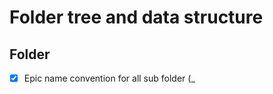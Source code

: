 # Folder tree and data structure

## Folder

- [x] Epic name convention for all sub folder (<id>_<title>)
    - [x] Feature
        - [x] Backlog
            - [x] Task

## Data

- [x] Work item: Epic/Feature/Backlog/Task
    - [x] metadata.md:
        - [x] Task id: 2222
        - [x] User name:
        - [x] Title:
        - [x] State:
        - [x] Area:
        - [x] Iteration:
        - [x] Priority:
        - [x] Remaining Work:
        - [x] Activity:
        - [x] Blocked:
    - [x] description.md:
    - [x] discussion.md:
        - [ ] Title: <Joe commented Jan 11, 2016>
        - [x] Content:
    - [ ] definition_of_done.md (Definition of Done please ignore this filed):
    - [ ] development (folder): (each change set as file )
        - [ ] changeset_<ID>.md
            - [ ] File name:
            - [ ] Path:
            - [ ] Content:
    - [ ] related_work.md (linked):
        - [ ] Type:
            - [ ] Link to item file:
            - [ ] Last update:
    - [ ] history.md:
        - [ ] User
        - [ ] Title:
        - [ ] Content:
        - [ ] Links:
            - [ ] Type:
            - [ ] Link to item file:
            - [ ] Title:
    - [ ] attachments (store attached files in this folder):
    - [ ] origin.md (Origin URL link to work item)

